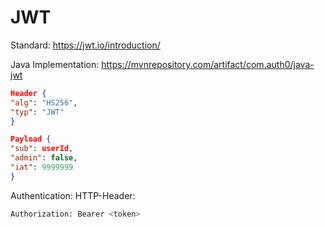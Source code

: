 # JWT

Standard: https://jwt.io/introduction/

Java Implementation: https://mvnrepository.com/artifact/com.auth0/java-jwt

```json
Header {
"alg": "HS256",
"typ": "JWT"
}
```

```json
Payload {
"sub": userId,
"admin": false,
"iat": 9999999
}
```

Authentication: HTTP-Header:

```bash
Authorization: Bearer <token>
```

